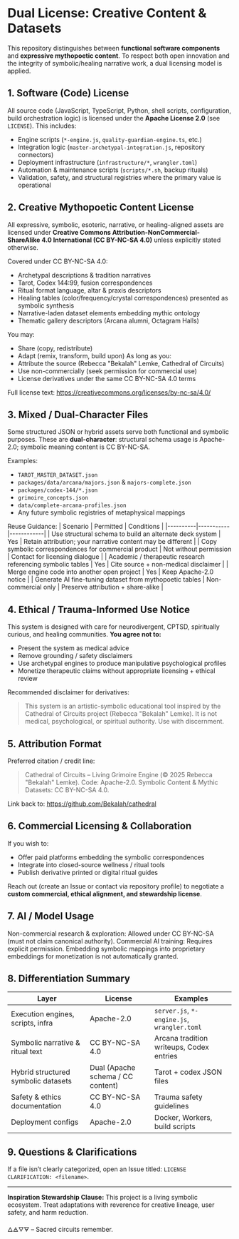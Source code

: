 # Dual License: Creative Content & Datasets

This repository distinguishes between **functional software components** and **expressive mythopoetic content**. To respect both open innovation and the integrity of symbolic/healing narrative work, a dual licensing model is applied.

## 1. Software (Code) License
All source code (JavaScript, TypeScript, Python, shell scripts, configuration, build orchestration logic) is licensed under the **Apache License 2.0** (see `LICENSE`). This includes:
- Engine scripts (`*-engine.js`, `quality-guardian-engine.ts`, etc.)
- Integration logic (`master-archetypal-integration.js`, repository connectors)
- Deployment infrastructure (`infrastructure/*`, `wrangler.toml`)
- Automation & maintenance scripts (`scripts/*.sh`, backup rituals)
- Validation, safety, and structural registries where the primary value is operational

## 2. Creative Mythopoetic Content License
All expressive, symbolic, esoteric, narrative, or healing-aligned assets are licensed under **Creative Commons Attribution-NonCommercial-ShareAlike 4.0 International (CC BY-NC-SA 4.0)** unless explicitly stated otherwise.

Covered under CC BY-NC-SA 4.0:
- Archetypal descriptions & tradition narratives
- Tarot, Codex 144:99, fusion correspondences
- Ritual format language, altar & praxis descriptors
- Healing tables (color/frequency/crystal correspondences) presented as symbolic synthesis
- Narrative-laden dataset elements embedding mythic ontology
- Thematic gallery descriptors (Arcana alumni, Octagram Halls)

You may:
- Share (copy, redistribute)
- Adapt (remix, transform, build upon)
As long as you:
- Attribute the source (Rebecca "Bekalah" Lemke, Cathedral of Circuits)
- Use non-commercially (seek permission for commercial use)
- License derivatives under the same CC BY-NC-SA 4.0 terms

Full license text: https://creativecommons.org/licenses/by-nc-sa/4.0/

## 3. Mixed / Dual-Character Files
Some structured JSON or hybrid assets serve both functional and symbolic purposes. These are **dual-character**: structural schema usage is Apache-2.0; symbolic meaning content is CC BY-NC-SA.

Examples:
- `TAROT_MASTER_DATASET.json`
- `packages/data/arcana/majors.json` & `majors-complete.json`
- `packages/codex-144/*.json`
- `grimoire_concepts.json`
- `data/complete-arcana-profiles.json`
- Any future symbolic registries of metaphysical mappings

Reuse Guidance:
| Scenario | Permitted | Conditions |
|----------|-----------|------------|
| Use structural schema to build an alternate deck system | Yes | Retain attribution; your narrative content may be different |
| Copy symbolic correspondences for commercial product | Not without permission | Contact for licensing dialogue |
| Academic / therapeutic research referencing symbolic tables | Yes | Cite source + non-medical disclaimer |
| Merge engine code into another open project | Yes | Keep Apache-2.0 notice |
| Generate AI fine-tuning dataset from mythopoetic tables | Non-commercial only | Preserve attribution + share-alike |

## 4. Ethical / Trauma-Informed Use Notice
This system is designed with care for neurodivergent, CPTSD, spiritually curious, and healing communities. **You agree not to:**
- Present the system as medical advice
- Remove grounding / safety disclaimers
- Use archetypal engines to produce manipulative psychological profiles
- Monetize therapeutic claims without appropriate licensing + ethical review

Recommended disclaimer for derivatives:
> This system is an artistic-symbolic educational tool inspired by the Cathedral of Circuits project (Rebecca "Bekalah" Lemke). It is not medical, psychological, or spiritual authority. Use with discernment.

## 5. Attribution Format
Preferred citation / credit line:
> Cathedral of Circuits – Living Grimoire Engine (© 2025 Rebecca "Bekalah" Lemke). Code: Apache-2.0. Symbolic Content & Mythic Datasets: CC BY-NC-SA 4.0.

Link back to: https://github.com/Bekalah/cathedral

## 6. Commercial Licensing & Collaboration
If you wish to:
- Offer paid platforms embedding the symbolic correspondences
- Integrate into closed-source wellness / ritual tools
- Publish derivative printed or digital ritual guides

Reach out (create an Issue or contact via repository profile) to negotiate a **custom commercial, ethical alignment, and stewardship license**.

## 7. AI / Model Usage
Non-commercial research & exploration: Allowed under CC BY-NC-SA (must not claim canonical authority).
Commercial AI training: Requires explicit permission. Embedding symbolic mappings into proprietary embeddings for monetization is not automatically granted.

## 8. Differentiation Summary
| Layer | License | Examples |
|-------|---------|----------|
| Execution engines, scripts, infra | Apache-2.0 | `server.js`, `*-engine.js`, `wrangler.toml` |
| Symbolic narrative & ritual text | CC BY-NC-SA 4.0 | Arcana tradition writeups, Codex entries |
| Hybrid structured symbolic datasets | Dual (Apache schema / CC content) | Tarot + codex JSON files |
| Safety & ethics documentation | CC BY-NC-SA 4.0 | Trauma safety guidelines |
| Deployment configs | Apache-2.0 | Docker, Workers, build scripts |

## 9. Questions & Clarifications
If a file isn’t clearly categorized, open an Issue titled: `LICENSE CLARIFICATION: <filename>`.

---
**Inspiration Stewardship Clause:** This project is a living symbolic ecosystem. Treat adaptations with reverence for creative lineage, user safety, and harm reduction.

🜂🜁🜄🜃  – Sacred circuits remember.
